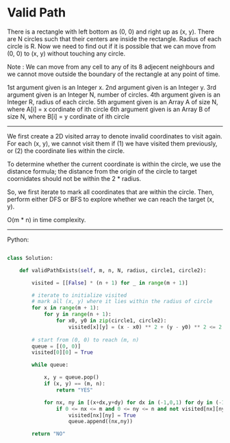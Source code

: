 # Valid Path

There is a rectangle with left bottom as  (0, 0) and right up as (x, y). There
are N circles such that their centers are inside the rectangle.
Radius of each circle is R. Now we need to find out if it is possible that we
can move from (0, 0) to (x, y) without touching any circle.

Note : We can move from any cell to any of its 8 adjecent neighbours and we
cannot move outside the boundary of the rectangle at any point of time.

1st argument given is an Integer x.
2nd argument given is an Integer y.
3rd argument given is an Integer N, number of circles.
4th argument given is an Integer R, radius of each circle.
5th argument given is an Array A of size N, where A[i] = x cordinate of ith
circle
6th argument given is an Array B of size N, where B[i] = y cordinate of ith
circle

---

We first create a 2D visited array to denote invalid coordinates to visit
again. For each (x, y), we cannot visit them if (1) we have visited them
previously, or (2) the coordinate lies within the circle.

To determine whether the current coordinate is within the circle, we use the
distance formula; the distance from the origin of the circle to target
coornidates should not be within the 2 * radius.

So, we first iterate to mark all coordinates that are within the circle. Then,
perform either DFS or BFS to explore whether we can reach the target (x, y).

O(m * n) in time complexity.

---

Python:

```python

class Solution:

    def validPathExists(self, m, n, N, radius, circle1, circle2):

        visited = [[False] * (n + 1) for _ in range(m + 1)]

        # iterate to initialize visited
        # mark all (x, y) where it lies within the radius of circle
        for x in range(m + 1):
            for y in range(n + 1):
                for x0, y0 in zip(circle1, circle2):
                    visited[x][y] = (x - x0) ** 2 + (y - y0) ** 2 <= 2 * radius
        
        # start from (0, 0) to reach (m, n)
        queue = [(0, 0)]
        visited[0][0] = True

        while queue:

            x, y = queue.pop()
            if (x, y) == (m, n):
                return "YES"

            for nx, ny in [(x+dx,y+dy) for dx in (-1,0,1) for dy in (-1,0,1)]:
                if 0 <= nx <= m and 0 <= ny <= n and not visited[nx][ny]:
                    visited[nx][ny] = True
                    queue.append((nx,ny))

        return "NO"
```
